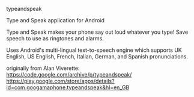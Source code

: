 typeandspeak

Type and Speak application for Android

Type and Speak makes your phone say out loud whatever you type! Save speech to use as ringtones and alarms.

Uses Android's multi-lingual text-to-speech engine which supports UK English, US English, French, Italian, German, and Spanish pronunciations.

originally from Alan Viverette: https://code.google.com/archive/p/typeandspeak/
https://play.google.com/store/apps/details?id=com.googamaphone.typeandspeak&hl=en_GB
